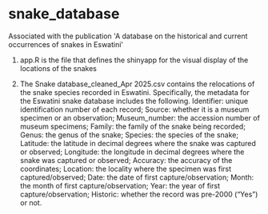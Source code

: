 # snake_database

Associated with the publication 'A database on the historical and current occurrences of snakes in Eswatini'

1. app.R is the file that defines the shinyapp for the visual display of the locations of the snakes

2. The Snake database_cleaned_Apr 2025.csv contains the relocations of the snake species recorded in Eswatini. Specifically, the metadata for the Eswatini snake database includes the following. Identifier: unique identification number of each record; Source: whether it is a museum specimen or an observation; Museum_number: the accession number of museum specimens; Family: the family of the snake being recorded; Genus: the genus of the snake; Species: the species of the snake; Latitude: the latitude in decimal degrees where the snake was captured or observed; Longitude: the longitude in decimal degrees where the snake was captured or observed; Accuracy: the accuracy of the coordinates; Location: the locality where the specimen was first captured/observed; Date: the date of first capture/observation; Month: the month of first capture/observation; Year: the year of first capture/observation; Historic: whether the record was pre-2000 (“Yes”) or not.
